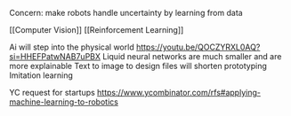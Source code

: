 
Concern: make robots handle uncertainty by learning from data

[[Computer Vision]]
[[Reinforcement Learning]]

Ai will step into the physical world
https://youtu.be/QOCZYRXL0AQ?si=HHEFPatwNAB7uPBX
Liquid neural networks are much smaller and are more explainable
Text to image to design files will shorten prototyping
Imitation learning

YC request for startups
https://www.ycombinator.com/rfs#applying-machine-learning-to-robotics
